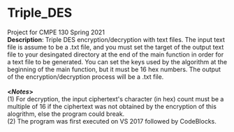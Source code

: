 # Triple_DES
Project for CMPE 130 Spring 2021  <br />
**Description**: Triple DES encryption/decryption with text files. The input text file is assume to be a .txt file, and you must set the target of the output text file to your desingated directory at the end of the main function in order for a text file to be generated. You can set the keys used by the algorithm at the beginning of the main function, but it must be 16 hex numbers. The output of the encryption/decryption process will be a .txt file. <br /> <br />
**<*Notes*>** <br />
(1) For decryption, the input ciphertext's character (in hex) count must be a multiple of 16 if the ciphertext was not obtained by the encryption of this alogrithm, else the program could break. <br />
(2) The program was first executed on VS 2017 followed by CodeBlocks.

